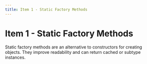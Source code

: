 ```yaml
---
title: Item 1 - Static Factory Methods
---
```


# Item 1 - Static Factory Methods

Static factory methods are an alternative to constructors for creating objects. They improve readability and can return cached or subtype instances.
